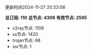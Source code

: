 更新时间2024-11-27 20:33:08

**总订阅: 110**
**总节点: 4308**
**有效节点: 2595**
- v2ray节点: 1106
- ss节点: 1420
- trojan节点: 68
- ssr节点: 1
